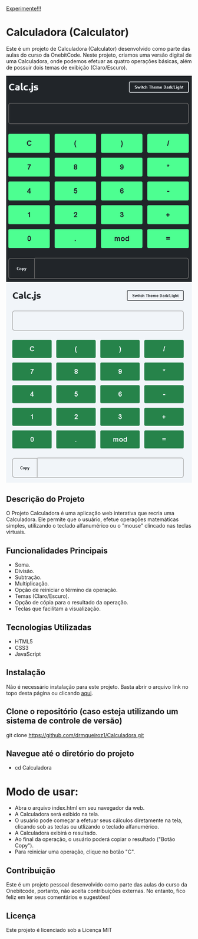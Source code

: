 [Experimente!!!](https://drmqueiroz1.github.io/Calculadora/)

# Calculadora (Calculator)

Este é um projeto de Calculadora (Calculator) desenvolvido como parte das aulas do curso da OnebitCode. Neste projeto, criamos uma versão digital de uma Calculadora, 
onde podemos efetuar as quatro operações básicas, além de possuir dois temas de exibição (Claro/Escuro). 

![image](https://github.com/drmqueiroz1/Calculadora/blob/main/Escuro.png)  ![image](https://github.com/drmqueiroz1/Calculadora/blob/main/Claro.png)


## Descrição do Projeto
O Projeto Calculadora é uma aplicação web interativa que recria uma Calculadora. 
Ele permite que o usuário, efetue operações matemáticas simples, utilizando o teclado alfanumérico ou o "mouse" clincado nas teclas virtuais.

## Funcionalidades Principais
 - Soma.
 - Divisão.
 - Subtração.
 - Multiplicação.
 - Opção de reiniciar o término da operação.
 - Temas (Claro/Escuro).
 - Opção de cópia para o resultado da operação.
 - Teclas que facilitam a visualização.

## Tecnologias Utilizadas
 - HTML5
 - CSS3
 - JavaScript

## Instalação
Não é necessário instalação para este projeto. Basta abrir o arquivo link no topo desta página ou clicando [aqui](https://drmqueiroz1.github.io/Calculadora/).

## Clone o repositório (caso esteja utilizando um sistema de controle de versão)
git clone https://github.com/drmqueiroz1/Calculadora.git

## Navegue até o diretório do projeto
- cd Calculadora

# Modo de usar:

- Abra o arquivo index.html em seu navegador da web.
- A Calculadora será exibido na tela.
- O usuário pode começar a efetuar seus cálculos diretamente na tela, clicando sob as teclas ou utlizando o teclado alfanumérico.
- A Calculadora exibirá o resultado.
- Ao final da operação, o usuário poderá copiar o resultado ("Botão Copy").
- Para reiniciar uma operação, clique no botão "C".

## Contribuição
Este é um projeto pessoal desenvolvido como parte das aulas do curso da Onebitcode, portanto, não aceita contribuições externas. No entanto, fico feliz em ler seus comentários e sugestões!

## Licença
Este projeto é licenciado sob a Licença MIT 
